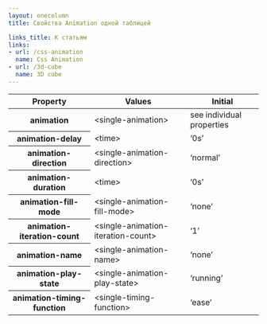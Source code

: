 ```yaml
---
layout: onecolumn
title: Свойства Animation одной таблицей

links_title: К статьям
links:
- url: /css-animation
  name: Css Animation
- url: /3d-cube
  name: 3D cube
---
```


<table class="proptable">
  <thead>
    <tr>
      <th>Property
      </th>
      <th>Values
      </th>
      <th>Initial
      </th>
    </tr>
  </thead>
  <tbody>
    <tr>
      <th>animation
      </th>
      <td>&lt;single-animation&gt;
      </td>
      <td>see individual properties
      </td>
    </tr>
    <tr>
      <th>animation-delay
      </th>
      <td>&lt;time&gt;
      </td>
      <td>‘0s’
      </td>
    </tr>
    <tr>
      <th>animation-direction
      </th>
      <td>&lt;single-animation-direction&gt;
      </td>
      <td>‘normal’
      </td>
    </tr>
    <tr>
      <th>animation-duration
      </th>
      <td>&lt;time&gt;
      </td>
      <td>‘0s’
      </td>
    </tr>
    <tr>
      <th>animation-fill-mode
      </th>
      <td>&lt;single-animation-fill-mode&gt;
      </td>
      <td>‘none’
      </td>
    </tr>
    <tr>
      <th>animation-iteration-count
      </th>
      <td>&lt;single-animation-iteration-count&gt;
      </td>
      <td>‘1’
      </td>
    </tr>
    <tr>
      <th>animation-name
      </th>
      <td>&lt;single-animation-name&gt;
      </td>
      <td>‘none’
      </td>
    </tr>
    <tr>
      <th>animation-play-state
      </th>
      <td>&lt;single-animation-play-state&gt;
      </td>
      <td>‘running’
      </td>
    </tr>
    <tr>
      <th>animation-timing-function
      </th>
      <td>&lt;single-timing-function&gt;
      </td>
      <td>‘ease’
      </td>
    </tr>
  </tbody>
</table>
